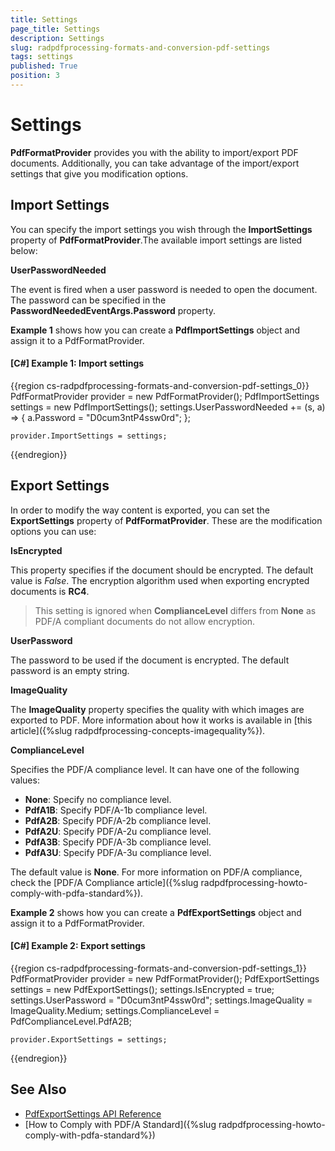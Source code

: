 ```yaml
---
title: Settings
page_title: Settings
description: Settings
slug: radpdfprocessing-formats-and-conversion-pdf-settings
tags: settings
published: True
position: 3
---
```


# Settings



__PdfFormatProvider__ provides you with the ability to import/export PDF documents. Additionally, you can take advantage of the import/export settings that give you modification options.
      

## Import Settings

You can specify the import settings you wish through the __ImportSettings__ property of __PdfFormatProvider__.The available import settings are listed below:

__UserPasswordNeeded__

The event is fired when a user password is needed to open the document. The password can be specified in the __PasswordNeededEventArgs.Password__ property.
        

__Example 1__ shows how you can create a __PdfImportSettings__ object and assign it to a PdfFormatProvider.
        

#### __[C#] Example 1: Import settings__

{{region cs-radpdfprocessing-formats-and-conversion-pdf-settings_0}}
	PdfFormatProvider provider = new PdfFormatProvider();
	PdfImportSettings settings = new PdfImportSettings();
	settings.UserPasswordNeeded += (s, a) =>
	{
	    a.Password = "D0cum3ntP4ssw0rd";
	};
	
	provider.ImportSettings = settings;
{{endregion}}



## Export Settings

In order to modify the way content is exported, you can set the __ExportSettings__ property of __PdfFormatProvider__. These are the modification options you can use:
        

__IsEncrypted__

This property specifies if the document should be encrypted. The default value is *False*. The encryption algorithm used when exporting encrypted documents is **RC4**.

>This setting is ignored when __ComplianceLevel__ differs from __None__ as PDF/A compliant documents do not allow encryption.

__UserPassword__

The password to be used if the document is encrypted. The default password is an empty string.

__ImageQuality__

The **ImageQuality** property specifies the quality with which images are exported to PDF. More information about how it works is available in [this article]({%slug radpdfprocessing-concepts-imagequality%}).

__ComplianceLevel__

Specifies the PDF/A compliance level. It can have one of the following values: 

* __None__: Specify no compliance level.
* __PdfA1B__: Specify PDF/A-1b compliance level.
* __PdfA2B__: Specify PDF/A-2b compliance level.
* __PdfA2U__: Specify PDF/A-2u compliance level.
* __PdfA3B__: Specify PDF/A-3b compliance level.
* __PdfA3U__: Specify PDF/A-3u compliance level.

The default value is __None__. For more information on PDF/A compliance, check the [PDF/A Compliance article]({%slug radpdfprocessing-howto-comply-with-pdfa-standard%}).

__Example 2__ shows how you can create a __PdfExportSettings__ object and assign it to a PdfFormatProvider.
        

#### __[C#] Example 2: Export settings__

{{region cs-radpdfprocessing-formats-and-conversion-pdf-settings_1}}
	PdfFormatProvider provider = new PdfFormatProvider();
	PdfExportSettings settings = new PdfExportSettings();
	settings.IsEncrypted = true;
	settings.UserPassword = "D0cum3ntP4ssw0rd";
	settings.ImageQuality = ImageQuality.Medium;
	settings.ComplianceLevel = PdfComplianceLevel.PdfA2B;
	
	provider.ExportSettings = settings;
{{endregion}}


## See Also

* [PdfExportSettings API Reference](http://docs.telerik.com/devtools/document-processing/api/html/T_Telerik_Windows_Documents_Fixed_FormatProviders_Pdf_Export_PdfExportSettings.htm)
* [How to Comply with PDF/A Standard]({%slug radpdfprocessing-howto-comply-with-pdfa-standard%})
